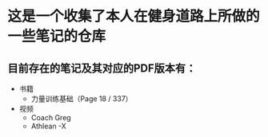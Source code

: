 # 这是一个收集了本人在健身道路上所做的一些笔记的仓库

## 目前存在的笔记及其对应的PDF版本有：

- 书籍
  - 力量训练基础（Page 18 / 337）
- 视频
  - Coach Greg
  - Athlean -X
